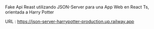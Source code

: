 Fake Api Reast utilizando JSON-Server para una App Web en React Ts, orientada a Harry Potter

URL : https://json-server-harrypotter-production.up.railway.app
